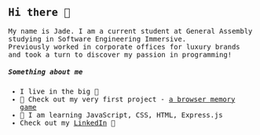 <h2><samp>Hi there 👋</samp></h1>


<p><samp>My name is Jade. 
I am a current student at General Assembly studying in Software Engineering Immersive. <br>
Previously worked in corporate offices for luxury brands and took a turn to discover my passion in programming!
</samp></p>
<h5><samp>Something about me</samp></h5>
<p>
    <ul><samp>
        <li>I live in the big 🍎</li>
        <li>🐶 Check out my very first project - <a href="https://jadewang425.github.io/memory-game/">a browser memory game</a></li>
        <li>🌱 I am learning JavaScript, CSS, HTML, Express.js</li>
        <li>Check out my <a href="https://www.linkedin.com/in/jade-wang425/">LinkedIn</a> 💼</li>
    </samp></ul>
</p>

<!--
**jadewang425/jadewang425** is a ✨ _special_ ✨ repository because its `README.md` (this file) appears on your GitHub profile.

Here are some ideas to get you started:

- 🔭 I’m currently working on ...
- 🌱 I’m currently learning ...
- 👯 I’m looking to collaborate on ...
- 🤔 I’m looking for help with ...
- 💬 Ask me about ...
- 📫 How to reach me: ...
- 😄 Pronouns: ...
- ⚡ Fun fact: ...
-->
